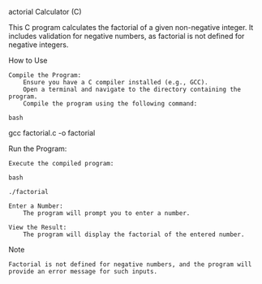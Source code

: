 actorial Calculator (C)

This C program calculates the factorial of a given non-negative integer. It includes validation for negative numbers, as factorial is not defined for negative integers.

How to Use

    Compile the Program:
        Ensure you have a C compiler installed (e.g., GCC).
        Open a terminal and navigate to the directory containing the program.
        Compile the program using the following command:

    bash

gcc factorial.c -o factorial

Run the Program:

    Execute the compiled program:

    bash

    ./factorial

    Enter a Number:
        The program will prompt you to enter a number.

    View the Result:
        The program will display the factorial of the entered number.

Note

    Factorial is not defined for negative numbers, and the program will provide an error message for such inputs.
